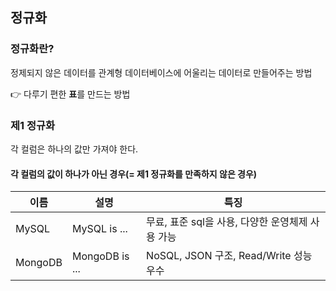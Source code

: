 ## 정규화

### 정규화란?

정제되지 않은 데이터를 관계형 데이터베이스에 어울리는 데이터로 만들어주는 방법

👉 다루기 편한 <strong>표</strong>를 만드는 방법

### 제1 정규화

각 컬럼은 하나의 값만 가져야 한다.

#### 각 컬럼의 값이 하나가 아닌 경우(= 제1 정규화를 만족하지 않은 경우)

|이름|설명|특징|
|---|---|---|
|MySQL|MySQL is ...|무료, 표준 sql을 사용, 다양한 운영체제 사용 가능|
|MongoDB|MongoDB is ...|NoSQL, JSON 구조, Read/Write 성능 우수|